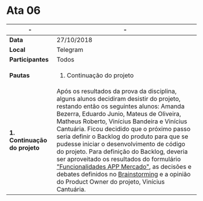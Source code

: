 # Ata 06

|-|-
|--|--
| **Data** | 27/10/2018 |
| **Local** | Telegram |
| **Participantes** | Todos |
| **Pautas** | <ol><li>Continuação do projeto</li></ol> |
| **1. Continuação do projeto** | Após os resultados da prova da disciplina, alguns alunos decidiram desistir do projeto, restando então os seguintes alunos: Amanda Bezerra, Eduardo Junio, Mateus de Oliveira, Matheus Roberto, Vinícius Bandeira e Vinícius Cantuária. Ficou decidido que o próximo passo seria definir o Backlog do produto para que se pudesse iniciar o desenvolvimento de código do projeto. Para definição do Backlog, deveria ser aproveitado os resultados do formulário ["Funcionalidades APP Mercado"](https://docs.google.com/forms/d/e/1FAIpQLScrh2X2k-2iM9WyT85jTUq3Wp6mk-j3amnA-5VCLsyRrIOKEA/viewform), as decisões e debates definidos no [Brainstorming](https://economizaqui.github.io/EconomizAqui/Requisitos/Elicitação/Brainstorming/) e a opinião do Product Owner do projeto, Vinícius Cantuária.|
